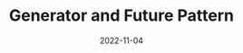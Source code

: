 ---
title: "Generator and Future Pattern"
date: 2022-11-04
authors: ["ngoctd"]
draft: false
tags: ["concurrency pattern", "golang"]
series: ["concurrency"]
---